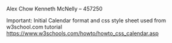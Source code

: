 Alex Chow
Kenneth McNelly – 457250


Important:
Initial Calendar format and css style sheet used from w3school.com tutorial
https://www.w3schools.com/howto/howto_css_calendar.asp

